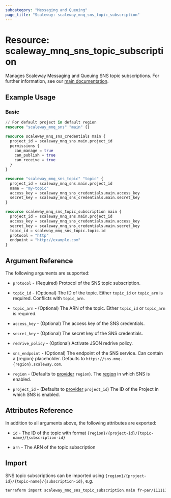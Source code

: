 ```yaml
---
subcategory: "Messaging and Queuing"
page_title: "Scaleway: scaleway_mnq_sns_topic_subscription"
---
```


# Resource: scaleway_mnq_sns_topic_subscription

Manages Scaleway Messaging and Queuing SNS topic subscriptions.
For further information, see
our [main documentation](https://www.scaleway.com/en/docs/serverless/messaging/reference-content/sns-overview/).

## Example Usage

### Basic

```terraform
// For default project in default region
resource "scaleway_mnq_sns" "main" {}

resource scaleway_mnq_sns_credentials main {
  project_id = scaleway_mnq_sns.main.project_id
  permissions {
    can_manage = true
    can_publish = true
    can_receive = true
  }
}

resource "scaleway_mnq_sns_topic" "topic" {
  project_id = scaleway_mnq_sns.main.project_id
  name = "my-topic"
  access_key = scaleway_mnq_sns_credentials.main.access_key
  secret_key = scaleway_mnq_sns_credentials.main.secret_key
}

resource scaleway_mnq_sns_topic_subscription main {
  project_id = scaleway_mnq_sns.main.project_id
  access_key = scaleway_mnq_sns_credentials.main.access_key
  secret_key = scaleway_mnq_sns_credentials.main.secret_key
  topic_id = scaleway_mnq_sns_topic.topic.id
  protocol = "http"
  endpoint = "http://example.com"
}
```

## Argument Reference

The following arguments are supported:


- `protocol` - (Required) Protocol of the SNS topic subscription.

- `topic_id` - (Optional) The ID of the topic. Either `topic_id` or `topic_arn` is required. Conflicts with `topic_arn`.

- `topic_arn` - (Optional) The ARN of the topic. Either `topic_id` or `topic_arn` is required.

- `access_key` - (Optional) The access key of the SNS credentials.

- `secret_key` - (Optional) The secret key of the SNS credentials.

- `redrive_policy` - (Optional) Activate JSON redrive policy.

- `sns_endpoint` - (Optional) The endpoint of the SNS service. Can contain a {region} placeholder. Defaults to `https://sns.mnq.{region}.scaleway.com`.

- `region` - (Defaults to [provider](../index.md#arguments-reference) `region`). The [region](../guides/regions_and_zones.md#regions)
  in which SNS is enabled.

- `project_id` - (Defaults to [provider](../index.md#arguments-reference) `project_id`) The ID of the Project in which SNS is enabled.

## Attributes Reference

In addition to all arguments above, the following attributes are exported:

- `id` - The ID of the topic with format `{region}/{project-id}/{topic-name}/{subscription-id}`

- `arn` - The ARN of the topic subscription

## Import

SNS topic subscriptions can be imported using `{region}/{project-id}/{topic-name}/{subscription-id}`, e.g.

```bash
terraform import scaleway_mnq_sns_topic_subscription.main fr-par/11111111111111111111111111111111/my-topic/11111111111111111111111111111111
```

